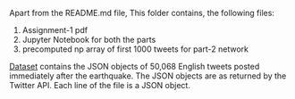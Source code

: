 
Apart from the README.md file, This folder contains, the following files:

1. Assignment-1 pdf
2. Jupyter Notebook for both the parts
3. precomputed np array of first 1000 tweets for part-2 network

[Dataset](https://drive.google.com/file/d/1FYWJJjzGOHwZ6eI-oLXarMUyKaBDG8p3/view?usp=sharing "File: nepal-quake-2015-tweets.jsonl") contains the JSON objects of 50,068 English tweets posted immediately after the earthquake. The JSON objects are as returned by the Twitter API. Each line of the file is a JSON object.
